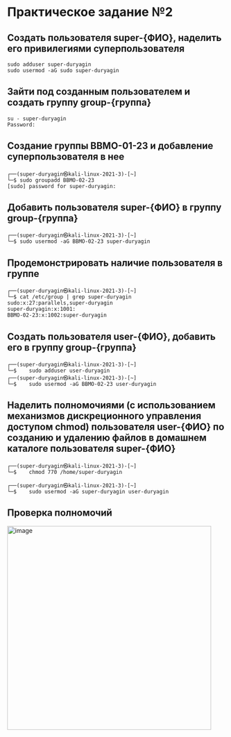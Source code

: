 # Практическое задание №2
##  Создать пользователя super-{ФИО}, наделить его привилегиями суперпользователя
    sudo adduser super-duryagin
    sudo usermod -aG sudo super-duryagin

##  Зайти под созданным пользователем и создать группу group-{группа}
    su - super-duryagin
    Password: 

## Создание группы BBMO-01-23 и добавление суперпользователя в нее
    ┌──(super-duryagin㉿kali-linux-2021-3)-[~]
    └─$ sudo groupadd BBMO-02-23
    [sudo] password for super-duryagin: 

## Добавить пользователя super-{ФИО} в группу group-{группа}
    ┌──(super-duryagin㉿kali-linux-2021-3)-[~]
    └─$ sudo usermod -aG BBMO-02-23 super-duryagin

## Продемонстрировать наличие пользователя в группе
    ┌──(super-duryagin㉿kali-linux-2021-3)-[~]
    └─$ cat /etc/group | grep super-duryagin
    sudo:x:27:parallels,super-duryagin
    super-duryagin:x:1001:
    BBMO-02-23:x:1002:super-duryagin

## Создать пользователя user-{ФИО}, добавить его в группу group-{группа}
    ┌──(super-duryagin㉿kali-linux-2021-3)-[~]
    └─$    sudo adduser user-duryagin
    ┌──(super-duryagin㉿kali-linux-2021-3)-[~]
    └─$    sudo usermod -aG BBMO-02-23 user-duryagin

## Наделить полномочиями (с использованием механизмов дискреционного управления доступом chmod) пользователя user-{ФИО} по созданию и удалению файлов в домашнем каталоге пользователя super-{ФИО}
    ┌──(super-duryagin㉿kali-linux-2021-3)-[~]
    └─$    chmod 770 /home/super-duryagin
    
    ┌──(super-duryagin㉿kali-linux-2021-3)-[~]
    └─$    sudo usermod -aG super-duryagin user-duryagin

## Проверка полномочий
<img width="470" alt="image" src="https://github.com/kiberbull/TOIB/assets/65900037/c9beeb13-caa8-410b-8c7d-e4b5aef4e6d7">
